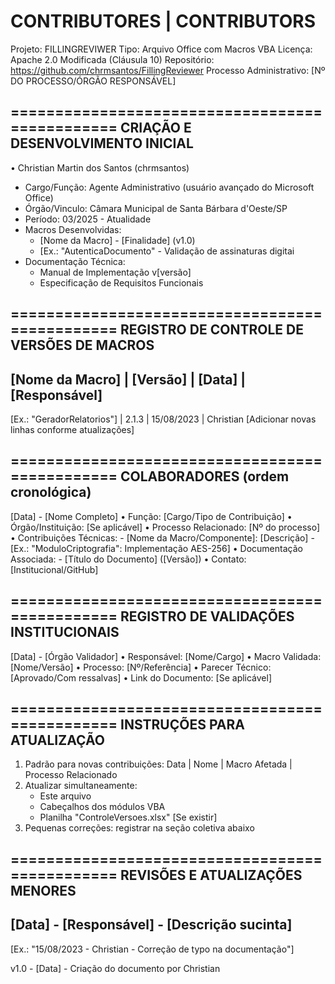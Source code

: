 CONTRIBUTORES | CONTRIBUTORS
===============================================
Projeto: FILLINGREVIWER
Tipo: Arquivo Office com Macros VBA
Licença: Apache 2.0 Modificada (Cláusula 10)
Repositório: https://github.com/chrmsantos/FillingReviewer
Processo Administrativo: [Nº DO PROCESSO/ÓRGÃO RESPONSÁVEL]

===============================================
CRIAÇÃO E DESENVOLVIMENTO INICIAL
-----------------------------------------------
• Christian Martin dos Santos (chrmsantos)
  - Cargo/Função: Agente Administrativo (usuário avançado do Microsoft Office)
  - Órgão/Vinculo: Câmara Municipal de Santa Bárbara d'Oeste/SP
  - Período: 03/2025 - Atualidade
  - Macros Desenvolvidas:
    * [Nome da Macro] - [Finalidade] (v1.0)
    * [Ex.: "AutenticaDocumento" - Validação de assinaturas digitai
  - Documentação Técnica:
    * Manual de Implementação v[versão]
    * Especificação de Requisitos Funcionais

===============================================
REGISTRO DE CONTROLE DE VERSÕES DE MACROS
-----------------------------------------------
[Nome da Macro] | [Versão] | [Data] | [Responsável]
-------------------------------------------------
[Ex.: "GeradorRelatorios"] | 2.1.3 | 15/08/2023 | Christian
[Adicionar novas linhas conforme atualizações]

===============================================
COLABORADORES (ordem cronológica)
-----------------------------------------------
[Data] - [Nome Completo]
  • Função: [Cargo/Tipo de Contribuição]
  • Órgão/Instituição: [Se aplicável]
  • Processo Relacionado: [Nº do processo]
  • Contribuições Técnicas:
    - [Nome da Macro/Componente]: [Descrição]
    - [Ex.: "ModuloCriptografia": Implementação AES-256]
  • Documentação Associada:
    - [Título do Documento] ([Versão])
  • Contato: [Institucional/GitHub]

===============================================
REGISTRO DE VALIDAÇÕES INSTITUCIONAIS
-----------------------------------------------
[Data] - [Órgão Validador]
  • Responsável: [Nome/Cargo]
  • Macro Validada: [Nome/Versão]
  • Processo: [Nº/Referência]
  • Parecer Técnico: [Aprovado/Com ressalvas]
  • Link do Documento: [Se aplicável]

===============================================
INSTRUÇÕES PARA ATUALIZAÇÃO
-----------------------------------------------
1. Padrão para novas contribuições:
   Data | Nome | Macro Afetada | Processo Relacionado
2. Atualizar simultaneamente:
   - Este arquivo
   - Cabeçalhos dos módulos VBA
   - Planilha "ControleVersoes.xlsx" [Se existir]
3. Pequenas correções: registrar na seção coletiva abaixo

===============================================
REVISÕES E ATUALIZAÇÕES MENORES
-----------------------------------------------
[Data] - [Responsável] - [Descrição sucinta]
-------------------------------------------------
[Ex.: "15/08/2023 - Christian - Correção de typo na documentação"]

v1.0 - [Data] - Criação do documento por Christian
